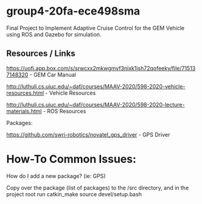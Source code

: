 # group4-20fa-ece498sma

Final Project to Implement Adaptive Cruise Control for the GEM Vehicle using ROS and Gazebo for simulation.








## Resources / Links

https://uofi.app.box.com/s/srwcxx2mkwgmvf3nixk1jsh72qofeeky/file/715137148320 - GEM Car Manual

http://luthuli.cs.uiuc.edu/~daf/courses/MAAV-2020/598-2020-vehicle-resources.html - Vehicle Resources

http://luthuli.cs.uiuc.edu/~daf/courses/MAAV-2020/598-2020-lecture-materials.html -  ROS Resources



Packages:


https://github.com/swri-robotics/novatel_gps_driver - GPS Driver

# How-To Common Issues:

How do I add a new package? (ie: GPS)

Copy over the package (list of packages) to the /src directory, and in the project root run catkin_make
source devel/setup.bash


